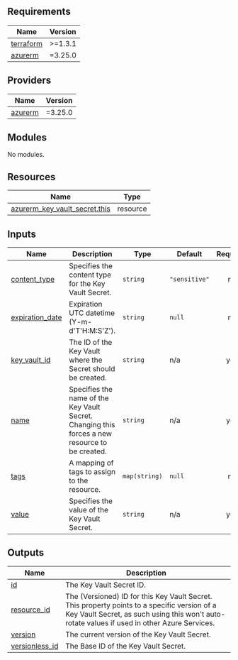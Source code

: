 <!-- BEGIN_TF_DOCS -->
## Requirements

| Name | Version |
|------|---------|
| <a name="requirement_terraform"></a> [terraform](#requirement\_terraform) | >=1.3.1 |
| <a name="requirement_azurerm"></a> [azurerm](#requirement\_azurerm) | =3.25.0 |

## Providers

| Name | Version |
|------|---------|
| <a name="provider_azurerm"></a> [azurerm](#provider\_azurerm) | =3.25.0 |

## Modules

No modules.

## Resources

| Name | Type |
|------|------|
| [azurerm_key_vault_secret.this](https://registry.terraform.io/providers/hashicorp/azurerm/3.25.0/docs/resources/key_vault_secret) | resource |

## Inputs

| Name | Description | Type | Default | Required |
|------|-------------|------|---------|:--------:|
| <a name="input_content_type"></a> [content\_type](#input\_content\_type) | Specifies the content type for the Key Vault Secret. | `string` | `"sensitive"` | no |
| <a name="input_expiration_date"></a> [expiration\_date](#input\_expiration\_date) | Expiration UTC datetime (Y-m-d'T'H:M:S'Z'). | `string` | `null` | no |
| <a name="input_key_vault_id"></a> [key\_vault\_id](#input\_key\_vault\_id) | The ID of the Key Vault where the Secret should be created. | `string` | n/a | yes |
| <a name="input_name"></a> [name](#input\_name) | Specifies the name of the Key Vault Secret. Changing this forces a new resource to be created. | `string` | n/a | yes |
| <a name="input_tags"></a> [tags](#input\_tags) | A mapping of tags to assign to the resource. | `map(string)` | `null` | no |
| <a name="input_value"></a> [value](#input\_value) | Specifies the value of the Key Vault Secret. | `string` | n/a | yes |

## Outputs

| Name | Description |
|------|-------------|
| <a name="output_id"></a> [id](#output\_id) | The Key Vault Secret ID. |
| <a name="output_resource_id"></a> [resource\_id](#output\_resource\_id) | The (Versioned) ID for this Key Vault Secret. This property points to a specific version of a Key Vault Secret, as such using this won't auto-rotate values if used in other Azure Services. |
| <a name="output_version"></a> [version](#output\_version) | The current version of the Key Vault Secret. |
| <a name="output_versionless_id"></a> [versionless\_id](#output\_versionless\_id) | The Base ID of the Key Vault Secret. |
<!-- END_TF_DOCS -->

